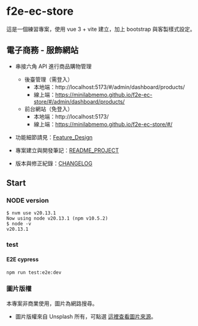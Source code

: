 # f2e-ec-store

這是一個練習專案，使用 vue 3 + vite 建立，加上 bootstrap 與客製樣式設定。

## 電子商務 - 服飾網站

- 串接六角 API 進行商品購物管理

  - 後臺管理（需登入）
    - 本地端：http://localhost:5173/#/admin/dashboard/products/
    - 線上端：https://minilabmemo.github.io/f2e-ec-store/#/admin/dashboard/products/
  - 前台網站（免登入）
    - 本地端：http://localhost:5173/
    - 線上端：https://minilabmemo.github.io/f2e-ec-store/#/

- 功能細節請見：[Feature_Design](./Feature_Design.md)
- 專案建立與開發筆記：[README_PROJECT](./README_create.md)
- 版本與修正紀錄：[CHANGELOG](./CHANGELOG.md)

## Start

### NODE version

```
$ nvm use v20.13.1
Now using node v20.13.1 (npm v10.5.2)
$ node -v
v20.13.1
```

### test

#### E2E cypress

```
npm run test:e2e:dev
```

### 圖片版權

本專案非商業使用，圖片為網路搜尋。

- 圖片版權來自 Unsplash 所有，可點選 [這裡查看圖片來源](./img_source.md)。
